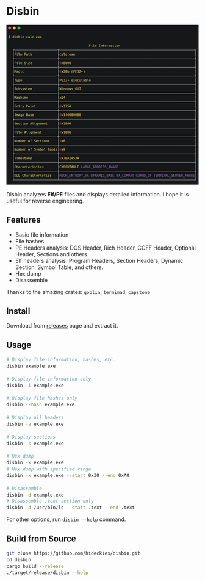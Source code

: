 # Disbin

<img src="assets/screenshot.png" width="600" />

Disbin analyzes **Elf/PE** files and displays detailed information. I hope it is useful for reverse engineering. 

## Features

- Basic file information
- File hashes
- PE Headers analysis: DOS Header, Rich Header, COFF Header, Optional Header, Sections and others.
- Elf headers analysis: Program Headers, Section Headers, Dynamic Section, Symbol Table, and others.
- Hex dump
- Disassemble

Thanks to the amazing crates: `goblin`, `termimad`, `capstone`

## Install

Download from [releases](https://github.com/hideckies/disbin/releases/) page and extract it.

## Usage

```sh
# Display file information, hashes, etc.
disbin example.exe

# Display file information only
disbin -i example.exe

# Display file hashes only
disbin --hash example.exe

# Display all headers
disbin -a example.exe

# Display sections
disbin -s example.exe

# Hex dump
disbin -x example.exe
# Hex dump with specified range
disbin -x example.exe --start 0x30 --end 0xA0

# Disassemble
disbin -d example.exe
# Disassemble .text section only
disbin -d /usr/bin/ls --start .text --end .text
```

For other options, run `disbin --help` command.

## Build from Source

```sh
git clone https://github.com/hideckies/disbin.git
cd disbin
cargo build --release
./target/release/disbin --help
```
